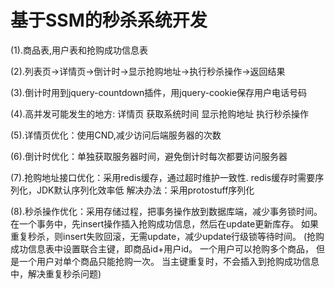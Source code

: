 ﻿# 基于SSM的秒杀系统开发
(1).商品表,用户表和抢购成功信息表

(2).列表页->详情页->倒计时->显示抢购地址->执行秒杀操作->返回结果

(3).倒计时用到jquery-countdown插件，用jquery-cookie保存用户电话号码

(4).高并发可能发生的地方: 详情页 获取系统时间 显示抢购地址 执行秒杀操作

(5).详情页优化：使用CND,减少访问后端服务器的次数

(6).倒计时优化：单独获取服务器时间，避免倒计时每次都要访问服务器

(7).抢购地址接口优化：采用redis缓存，通过超时维护一致性. redis缓存时需要序列化，JDK默认序列化效率低 
	解决办法：采用protostuff序列化

(8).秒杀操作优化：采用存储过程，把事务操作放到数据库端，减少事务锁时间。
	在一个事务中，先insert操作插入抢购成功信息，然后在update更新库存。 
	如果重复秒杀，则insert失败回滚，无需update，减少update行级锁等待时间。 
	(抢购成功信息表中设置联合主键，即商品id+用户id。 一个用户可以抢购多个商品，
	但是一个用户对单个商品只能抢购一次。 当主键重复时，不会插入到抢购成功信息中，解决重复秒杀问题)